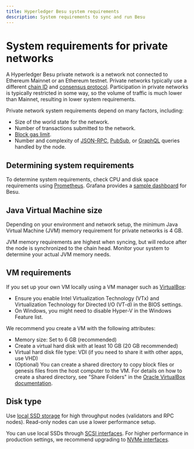 ```yaml
---
title: Hyperledger Besu system requirements
description: System requirements to sync and run Besu
---
```


# System requirements for private networks

A Hyperledger Besu private network is a network not connected to Ethereum Mainnet or an Ethereum testnet.
Private networks typically use a different [chain ID](../../concepts/network-and-chain-id.md) and
[consensus protocol](../how-to/configure/consensus/index.md).
Participation in private networks is typically restricted in some way, so the volume of traffic is
much lower than Mainnet, resulting in lower system requirements.

Private network system requirements depend on many factors, including:

* Size of the world state for the network.
* Number of transactions submitted to the network.
* [Block gas limit](../../reference/genesis-items.md#genesis-block-parameters).
* Number and complexity of [JSON-RPC](../../how-to/use-besu-api/json-rpc.md),
  [PubSub](../../how-to/use-besu-api/rpc-pubsub.md), or [GraphQL](../../how-to/use-besu-api/graphql.md) queries
  handled by the node.

## Determining system requirements

To determine system requirements, check CPU and disk space requirements using
[Prometheus](../../how-to/monitor/metrics.md#monitor-node-performance-using-prometheus). Grafana provides a
[sample dashboard](https://grafana.com/grafana/dashboards/10273) for Besu.

## Java Virtual Machine size

Depending on your environment and network setup, the minimum Java Virtual
Machine (JVM) memory requirement for private networks is 4 GB.

JVM memory requirements are highest when syncing, but will reduce after the node is synchronized
to the chain head. Monitor your system to determine your actual JVM memory needs.

## VM requirements

If you set up your own VM locally using a VM manager such as [VirtualBox](https://www.oracle.com/virtualization/virtualbox/):

* Ensure you enable Intel Virtualization Technology (VTx) and Virtualization Technology for
  Directed I/O (VT-d) in the BIOS settings.
* On Windows, you might need to disable Hyper-V in the Windows Feature list.

We recommend you create a VM with the following attributes:

* Memory size: Set to 6 GB (recommended)
* Create a virtual hard disk with at least 10 GB (20 GB recommended)
* Virtual hard disk file type: VDI (if you need to share it with other apps, use VHD)
* (Optional) You can create a shared directory to copy block files or genesis files from the host
  computer to the VM. For details on how to create a shared directory, see "Share Folders" in the
  [Oracle VirtualBox documentation].
  
## Disk type

Use [local SSD storage](https://cloud.google.com/compute/docs/disks) for high throughput nodes (validators and RPC nodes).
Read-only nodes can use a lower performance setup.

You can use local SSDs through [SCSI interfaces](https://en.wikipedia.org/wiki/SCSI).
For higher performance in production settings, we recommend upgrading to
[NVMe interfaces](https://cloud.google.com/compute/docs/disks/local-ssd#performance).

<!-- Links -->
[Oracle VirtualBox documentation]: https://docs.oracle.com/en/virtualization/virtualbox/6.1/user/

